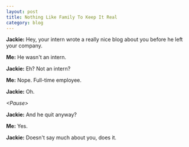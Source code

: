 ```yaml
---
layout: post
title: Nothing Like Family To Keep It Real
category: blog
---
```

**Jackie:** Hey, your intern wrote a really nice blog about you before he left your company.

**Me:**  He wasn't an intern.

**Jackie:** Eh? Not an intern?

**Me:** Nope. Full-time employee.

**Jackie:** Oh.

*&lt;Pause>*

**Jackie:** And he quit anyway?

**Me:** Yes.

**Jackie:** Doesn't say much about you, does it.
